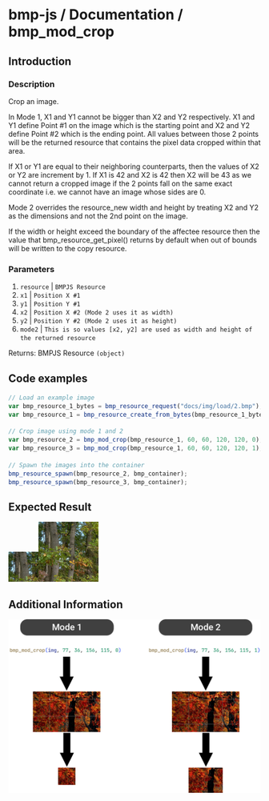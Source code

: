 # bmp-js / Documentation / bmp_mod_crop
## Introduction

### Description

Crop an image.

In Mode 1, X1 and Y1 cannot be bigger than X2 and Y2 respectively.
X1 and Y1 define Point #1 on the image which is the starting point
and X2 and Y2 define Point #2 which is the ending point.
All values between those 2 points will be the returned resource
that contains the pixel data cropped within that area.

If X1 or Y1 are equal to their neighboring counterparts, then the
values of X2 or Y2 are increment by 1.
If X1 is 42 and X2 is 42 then X2 will be 43 as we cannot return
a cropped image if the 2 points fall on the same exact coordinate i.e.
we cannot have an image whose sides are 0.

Mode 2 overrides the resource_new width and height by treating
X2 and Y2 as the dimensions and not the 2nd point on the image.

If the width or height exceed the boundary of the affectee resource
then the value that bmp_resource_get_pixel() returns by default when
out of bounds will be written to the copy resource.

### Parameters

1. `resource` | `BMPJS Resource`
2. `x1` | `Position X #1`
3. `y1` | `Position Y #1`
4. `x2` | `Position X #2 (Mode 2 uses it as width)`
5. `y2` | `Position Y #2 (Mode 2 uses it as height)`
6. `mode2` | `This is so values [x2, y2] are used as width and height of the returned resource`

Returns: BMPJS Resource `(object)`

## Code examples

```js
// Load an example image
var bmp_resource_1_bytes = bmp_resource_request("docs/img/load/2.bmp");
var bmp_resource_1 = bmp_resource_create_from_bytes(bmp_resource_1_bytes);

// Crop image using mode 1 and 2
var bmp_resource_2 = bmp_mod_crop(bmp_resource_1, 60, 60, 120, 120, 0); // Mode 1
var bmp_resource_3 = bmp_mod_crop(bmp_resource_1, 60, 60, 120, 120, 1); // Mode 2

// Spawn the images into the container
bmp_resource_spawn(bmp_resource_2, bmp_container);
bmp_resource_spawn(bmp_resource_3, bmp_container);
```

## Expected Result

![expected-result](./img/027.png)

## Additional Information

![different-modes](./img/028.png)
